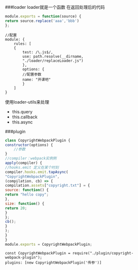 ###loader
loader就是一个函数 在返回处理后的代码
```javascript
module.exports = function(source) {
return source.replace('aaa','bbb')
};
```
```
//配置
module: {
    rules: [
    {
        test: /\.js$/,
        use: path.resolve(__dirname,
        "./loader/replaceLoader.js")
        },
        options: {
        //配置参数
        name: "开课吧"
        }
    ]
}
```
使用loader-utils来处理  
 - this.query
 - this.callback
 - this.async


###plugin
```javascript
class CopyrightWebpackPlugin {
constructor(options) {
    //参数
}
//compiler：webpack实例例
apply(compiler) {
//hooks.emit 定义在某个时刻
compiler.hooks.emit.tapAsync(
"CopyrightWebpackPlugin",
(compilation, cb) => {
compilation.assets["copyright.txt"] = {
source: function() {
return "hello copy";
},
size: function() {
return 20;
}
};
cb();
}
);
}
}
module.exports = CopyrightWebpackPlugin;
```
```
const CopyrightWebpackPlugin = require("./plugin/copyright-
webpack-plugin");
plugins: [new CopyrightWebpackPlugin('传参')]
```

